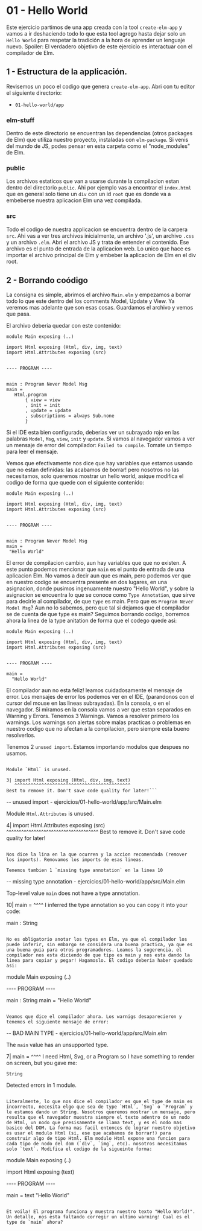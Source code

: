 # 01 - Hello World

Este ejercicio partimos de una app creada con la tool `create-elm-app` y vamos a ir deshaciendo todo lo que esta tool agrego hasta dejar solo un `Hello World` para respetar la tradición a la hora de aprender un lenguaje nuevo. Spoiler: El verdadero objetivo de este ejercicio es interactuar con el compilador de Elm.

## 1 - Estructura de la applicación.

Revisemos un poco el codigo que genera `create-elm-app`. Abri con tu editor el siguiente directorio:

- `01-hello-world/app`

### elm-stuff

Dentro de este directorio se encuentran las dependencias (otros packages de Elm) que utiliza nuestro proyecto, instaladas con `elm-package`. Si venis del mundo de JS, podes pensar en esta carpeta como el "node_modules" de Elm.

### public

Los archivos estaticos que van a usarse durante la compilacion estan dentro del directorio `public`. Ahi por ejemplo vas a encontrar el `index.html` que en general solo tiene un `div` con un id `root` que es donde va a embeberse nuestra aplicacion Elm una vez compilada.

### src

Todo el codigo de nuestra applicacion se encuentra dentro de la carpera `src`. Ahi vas a ver tres archivos inicialmente, un archivo '.js', un archivo `.css` y un archivo `.elm`. Abri el archivo JS y trata de entender el contenido. Ese archivo es el punto de entrada de la aplicacion web. Lo unico que hace es importar el archivo principal de Elm y embeber la aplicacion de Elm en el div root.


 ## 2 - Borrando coódigo

 La consigna es simple, abrimos el archivo `Main.elm` y empezamos a borrar todo lo que este dentro del los comments Model, Update y View. Ya veremos mas adelante que son esas cosas. Guardamos el archivo y vemos que pasa.

 El archivo deberia quedar con este contenido:

 ```
 module Main exposing (..)

import Html exposing (Html, div, img, text)
import Html.Attributes exposing (src)


---- PROGRAM ----


main : Program Never Model Msg
main =
    Html.program
        { view = view
        , init = init
        , update = update
        , subscriptions = always Sub.none
        }
```

Si el IDE esta bien configurado, deberias ver un subrayado rojo en las palabras `Model`, `Msg`, `view`, `init` y `update`. Si vamos al navegador vamos a ver un mensaje de error del compilador: `Failed to compile`. Tomate un tiempo para leer el mensaje. 

Vemos que efectivamente nos dice que hay variables que estamos usando que no estan definidas: las acabamos de borrar! pero nosotros no las necesitamos, solo queremos mostrar un hello world, asique modifica el codigo de forma que quede con el siguiente contenido:

 ```
module Main exposing (..)

import Html exposing (Html, div, img, text)
import Html.Attributes exposing (src)


---- PROGRAM ----


main : Program Never Model Msg
main =
  "Hello World"
```

El error de compilacion cambio, aun hay variables que que no existen. A este punto podemos mencionar que `main` es el punto de entrada de una aplicacion Elm. No vamos a decir aun que es main, pero podemos ver que en nuestro codigo se encuentra presente en dos lugares, en una asignacion, donde pusimos ingenuamente nuestro "Hello World", y sobre la asignacion se encuentra lo que se conoce como `Type Annotation`, que sirve para decirle al compilador, de que `type` es main. Pero que es `Program Never Model Msg`? Aun no lo sabemos, pero que tal si dejamos que el compilador se de cuenta de que type es main?
Seguimos borrando codigo, borremos ahora la linea de la type anitation de forma que el codego quede asi:


```
module Main exposing (..)

import Html exposing (Html, div, img, text)
import Html.Attributes exposing (src)


---- PROGRAM ----

main =
  "Hello World"
```

El compilador aun no esta feliz! leamos cuidadosamente el mensaje de error. Los mensajes de error los podemos ver en el IDE, (parandonos con el cursor del mouse en las lineas subrayadas). En la consola, o en el navegador. Si miramos en la consola vamos a ver que estan separados en Warning y Errors. Tenemos 3 Warnings. Vamos a resolver primero los warnings. Los warnings son alertas sobre malas practicas o problemas en nuestro codigo que no afectan a la compilacion, pero siempre esta bueno resolverlos.

Tenemos 2 `unused import`. Estamos importando modulos que despues no usamos.

```-- unused import - ejercicios/01-hello-world/app/src/Main.elm

Module `Html` is unused.

3| import Html exposing (Html, div, img, text)
   ^^^^^^^^^^^^^^^^^^^^^^^^^^^^^^^^^^^^^^^^^^^
Best to remove it. Don't save code quality for later!```

```
-- unused import - ejercicios/01-hello-world/app/src/Main.elm

Module `Html.Attributes` is unused.

4| import Html.Attributes exposing (src)
   ^^^^^^^^^^^^^^^^^^^^^^^^^^^^^^^^^^^^^
Best to remove it. Don't save code quality for later!
```

Nos dice la lina en la que ocurren y la accion recomendada (remover los imports). Removamos los imports de esas lineas.

Tenemos tambien 1 `missing type annotation` en la linea 10

```
-- missing type annotation - ejercicios/01-hello-world/app/src/Main.elm

Top-level value `main` does not have a type annotation.

10| main =
    ^^^^
I inferred the type annotation so you can copy it into your code:

main : String
```

No es obligatorio anotar los types en Elm, ya que el compilador los puede inferir, sin embargo se considera una buena practica, ya que es una buena guia para otros programadores. Leamos la sugerencia, el compilador nos esta diciendo de que tipo es main y nos esta dando la linea para copiar y pegar! Hagamoslo. El codigo deberia haber quedado asi:

```
module Main exposing (..)

---- PROGRAM ----

main : String
main =
  "Hello World"
```

Veamos que dice el compilador ahora. Los warnigs desaparecieron y tenemos el siguiente mensaje de error:

```
-- BAD MAIN TYPE - ejercicios/01-hello-world/app/src/Main.elm

The `main` value has an unsupported type.

7| main =
   ^^^^
I need Html, Svg, or a Program so I have something to render on screen, but you
gave me:

    String

Detected errors in 1 module.
```

Literalmente, lo que nos dice el compilador es que el type de main es incorrecto, necesita elgo que sea de type `Html`, `Svg` o `Program` y le estamos dando un String. Nosotros queremos mostrar un mensaje, pero resulta que el navegador muestra siempre el texto adentro de un nodo de Html, un nodo que presisamente se llama text, y es el nodo mas basico del DOM. La forma mas facil entonces de lograr nuestro objetivo es usar el modulo Html (si, ese que acabamos de borrar!) para construir algo de tipo Html. Elm modulo Html expone una funcion para cada tipo de nodo del dom (`div`, `img`, etc). nosotros necesitamos solo `text`. Modifica el codigo de la sigueinte forma:

```
module Main exposing (..)

import Html exposing (text)

---- PROGRAM ----

main =
  text "Hello World"
```

Et voila! El programa funciona y muestra nuestro texto "Hello World!". Un detalle, nos esta faltando corregir un ultimo warning! Cual es el type de `main` ahora?